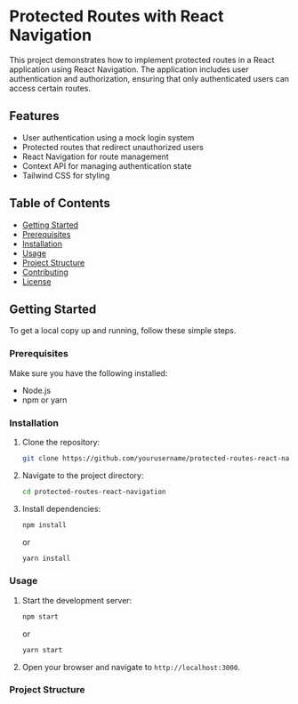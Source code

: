 # Protected Routes with React Navigation

This project demonstrates how to implement protected routes in a React application using React Navigation. The application includes user authentication and authorization, ensuring that only authenticated users can access certain routes.

## Features

- User authentication using a mock login system
- Protected routes that redirect unauthorized users
- React Navigation for route management
- Context API for managing authentication state
- Tailwind CSS for styling

## Table of Contents

- [Getting Started](#getting-started)
- [Prerequisites](#prerequisites)
- [Installation](#installation)
- [Usage](#usage)
- [Project Structure](#project-structure)
- [Contributing](#contributing)
- [License](#license)

## Getting Started

To get a local copy up and running, follow these simple steps.

### Prerequisites

Make sure you have the following installed:

- Node.js
- npm or yarn

### Installation

1. Clone the repository:

    ```bash
    git clone https://github.com/yourusername/protected-routes-react-navigation.git
    ```

2. Navigate to the project directory:

    ```bash
    cd protected-routes-react-navigation
    ```

3. Install dependencies:

    ```bash
    npm install
    ```

    or

    ```bash
    yarn install
    ```

### Usage

1. Start the development server:

    ```bash
    npm start
    ```

    or

    ```bash
    yarn start
    ```

2. Open your browser and navigate to `http://localhost:3000`.

### Project Structure

